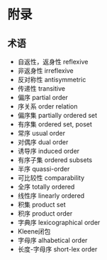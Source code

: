 # 附录

## 术语
  - 自返性，返身性 reflexive
  - 非返身性 irreflexive
  - 反对称性 antisymmetric
  - 传递性 transitive
  - 偏序 partial order
  - 序关系 order relation
  - 偏序集 partially ordered set
  - 有序集 ordered set, poset
  - 常序 usual order
  - 对偶序 dual order
  - 诱导序 induced order
  - 有序子集 ordered subsets
  - 半序 quassi-order
  - 可比较性 comparability
  - 全序 totally ordered
  - 线性序 linearly ordered
  - 积集 product set
  - 积序 product order
  - 字典序 lexicographical order
  - Kleene闭包
  - 字母序 alhabetical order
  - 长度-字母序 short-lex order
